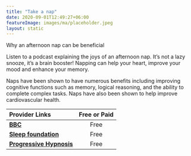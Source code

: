 ```yaml
---
title: "Take a nap"
date: 2020-09-01T12:49:27+06:00
featureImage: images/ma/placeholder.jpeg
layout: static
---
```


Why an afternoon nap can be beneficial

Listen to a podcast explaining the joys of an afternoon nap. It’s not a lazy snooze, it’s a brain booster! Napping can help your heart, improve your mood and enhance your memory.

Naps have been shown to have numerous benefits including improving cognitive functions such as memory, logical reasoning, and the ability to complete complex tasks. Naps have also been shown to help improve cardiovascular health.

| Provider Links      | Free or Paid  |  
| :-----------          | :--------------:      |  
| [**BBC**](https://www.bbc.co.uk/programmes/m001744m) | Free | 
| [**Sleep foundation**](https://www.sleepfoundation.org/sleep-hygiene/napping) | Free | 
| [**Progressive Hypnosis**](https://www.youtube.com/watch?v=AFiRv1OITco) | Free | 
  

<br/><br/>







